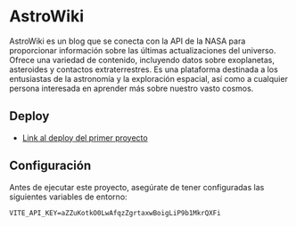 # AstroWiki

AstroWiki es un blog que se conecta con la API de la NASA para proporcionar información sobre las últimas actualizaciones del universo. Ofrece una variedad de contenido, incluyendo datos sobre exoplanetas, asteroides y contactos extraterrestres. Es una plataforma destinada a los entusiastas de la astronomía y la exploración espacial, así como a cualquier persona interesada en aprender más sobre nuestro vasto cosmos.

## Deploy

- [Link al deploy del primer proyecto](https://curso-next-peach.vercel.app/)

## Configuración

Antes de ejecutar este proyecto, asegúrate de tener configuradas las siguientes variables de entorno:

```plaintext
VITE_API_KEY=aZZuKotkO0LwAfqzZgrtaxwBoigLiP9b1MkrQXFi
